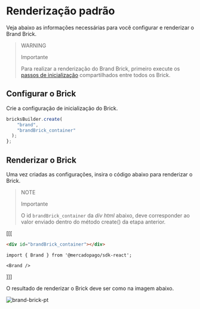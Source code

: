 # Renderização padrão

Veja abaixo as informações necessárias para você configurar e renderizar o Brand Brick.

> WARNING
>
> Importante
>
> Para realizar a renderização do Brand Brick, primeiro execute os [passos de inicialização](/developers/pt/docs/checkout-bricks/common-initialization) compartilhados entre todos os Brick. 

## Configurar o Brick

Crie a configuração de inicialização do Brick.

```javascript
bricksBuilder.create(
    "brand",
    "brandBrick_container"
  );
};
```

## Renderizar o Brick

Uma vez criadas as configurações, insira o código abaixo para renderizar o Brick. 

> NOTE
> 
> Importante
>
> O id `brandBrick_container` da _div html_ abaixo, deve corresponder ao valor enviado dentro do método create() da etapa anterior.

[[[
```html
<div id="brandBrick_container"></div>
```
```react-jsx
import { Brand } from '@mercadopago/sdk-react';

<Brand />
```
]]]

O resultado de renderizar o Brick deve ser como na imagem abaixo.

![brand-brick-pt](checkout-bricks/brand-brick-pt.gif)